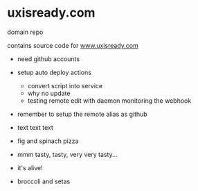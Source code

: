 uxisready.com
=============

domain repo

contains source code for www.uxisready.com

- need github accounts
- setup auto deploy actions
  - convert script into service
  - why no update
  - testing remote edit with daemon monitoring the webhook

- remember to setup the remote alias as github
- text text text
- fig and spinach pizza
- mmm tasty, tasty, very very tasty...
- it's alive!
- broccoli and setas
